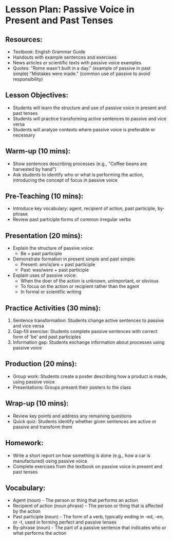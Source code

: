 # Lesson Plan: Passive Voice in Present and Past Tenses

## Resources:
- Textbook: English Grammar Guide
- Handouts with example sentences and exercises
- News articles or scientific texts with passive voice examples
- Quotes:
    "Rome wasn't built in a day." (example of passive in past simple)
    "Mistakes were made." (common use of passive to avoid responsibility)

## Lesson Objectives:
- Students will learn the structure and use of passive voice in present and past tenses
- Students will practice transforming active sentences to passive and vice versa
- Students will analyze contexts where passive voice is preferable or necessary

## Warm-up (10 mins):
- Show sentences describing processes (e.g., "Coffee beans are harvested by hand")
- Ask students to identify who or what is performing the action, introducing the concept of focus in passive voice

## Pre-Teaching (10 mins):
- Introduce key vocabulary: agent, recipient of action, past participle, by-phrase
- Review past participle forms of common irregular verbs

## Presentation (20 mins):
- Explain the structure of passive voice:
  * Be + past participle
- Demonstrate formation in present simple and past simple:
  * Present: am/is/are + past participle
  * Past: was/were + past participle
- Explain uses of passive voice:
  * When the doer of the action is unknown, unimportant, or obvious
  * To focus on the action or recipient rather than the agent
  * In formal or scientific writing

## Practice Activities (30 mins):
1. Sentence transformation: Students change active sentences to passive and vice versa
2. Gap-fill exercise: Students complete passive sentences with correct form of 'be' and past participles
3. Information gap: Students exchange information about processes using passive voice

## Production (20 mins):
- Group work: Students create a poster describing how a product is made, using passive voice
- Presentations: Groups present their posters to the class

## Wrap-up (10 mins):
- Review key points and address any remaining questions
- Quick quiz: Students identify whether given sentences are active or passive and transform them

## Homework:
- Write a short report on how something is done (e.g., how a car is manufactured) using passive voice
- Complete exercises from the textbook on passive voice in present and past tenses

## Vocabulary:
- Agent (noun) - The person or thing that performs an action
- Recipient of action (noun phrase) - The person or thing that is affected by the action
- Past participle (noun) - The form of a verb, typically ending in -ed, -en, or -t, used in forming perfect and passive tenses
- By-phrase (noun) - The part of a passive sentence that indicates who or what performs the action
